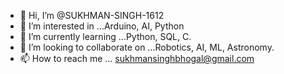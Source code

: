 - 👋 Hi, I’m @SUKHMAN-SINGH-1612
- 👀 I’m interested in ...Arduino, AI, Python
- 🌱 I’m currently learning ...Python, SQL, C.
- 💞️ I’m looking to collaborate on ...Robotics, AI, ML, Astronomy.
- 📫 How to reach me ... sukhmansinghbhogal@gmail.com

<!---
SUKHMAN-SINGH-1612/SUKHMAN-SINGH-1612 is a ✨ special ✨ repository because its `README.md` (this file) appears on your GitHub profile.
You can click the Preview link to take a look at your changes.
--->
